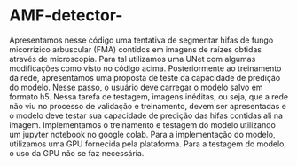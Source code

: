 # AMF-detector-

Apresentamos nesse código uma tentativa de segmentar hifas de fungo micorrízico arbuscular (FMA) contidos em imagens de raízes obtidas através de microscopia. Para tal utilizamos uma UNet com algumas modificações como visto no código acima. 
Posteriormente ao treinamento da rede, apresentamos uma proposta de teste da capacidade de predição do modelo. Nesse passo, o usuário deve carregar o modelo salvo em formato h5. Nessa tarefa de testagem, imagens inéditas, ou seja, que a rede não viu no processo de validação e treinamento, devem ser apresentadas e o modelo deve testar sua capacidade de predição das hifas contidas ali na imagem. 
Implementamos o treinamento e testagem do modelo utilizando um jupyter notebook no google colab. Para a implementação do modelo, utilizamos uma GPU fornecida pela plataforma. Para a testagem do modelo, o uso da GPU não se faz necessária. 
